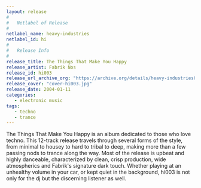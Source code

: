 ```yaml
---
layout: release
#
#   Netlabel of Release
#
netlabel_name: heavy-industries
netlabel_id: hi
#
#   Release Info
#
release_title: The Things That Make You Happy
release_artist: Fabrik Nos
release_id: hi003
release_url_archive_org: "https://archive.org/details/heavy-industries003"
release_cover: "cover-hi003.jpg"
release_date: 2004-01-11
categories:
   - electronic music
tags:
   - techno
   - trance
---
```

The Things That Make You Happy is an album dedicated to those who love techno. This 12-track release travels through several forms of the style, from minimal to housey to hard to tribal to deep, making more than a few passing nods to trance along the way. Most of the release is upbeat and highly danceable, characterized by clean, crisp production, wide atmospherics and Fabrik's signature dark touch. Whether playing at an unhealthy volume in your car, or kept quiet in the background, hi003 is not only for the dj but the discerning listener as well.

